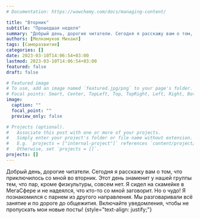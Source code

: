 ```yaml
---
# Documentation: https://wowchemy.com/docs/managing-content/

title: "Вторник"
subtitle: "Прошедшая неделя"
summary: "Добрый день, дорогие читатели. Сегодня я расскажу вам о том, что приключилось со мной во вторник. Этот день знаменит у нашей группы тем, что пар, кроме физкультуры, совсем нет. Я сидел на скамейке в МегаСфере и не надеялся, что кто-то со мной заговорит. Но о чудо! Я познакомился с парнем из другого направления. Мы разговаривали всё занятие и по дороге до общежития. Включайте уведомления, чтобы не пропускать мои новые посты!"
authors: [Мелкомуков Михаил]
tags: [Саморазвитие]
categories: []
date: 2023-03-10T14:06:54+03:00
lastmod: 2023-03-10T14:06:54+03:00
featured: false
draft: false

# Featured image
# To use, add an image named `featured.jpg/png` to your page's folder.
# Focal points: Smart, Center, TopLeft, Top, TopRight, Left, Right, BottomLeft, Bottom, BottomRight.
image:
  caption: ""
  focal_point: ""
  preview_only: false

# Projects (optional).
#   Associate this post with one or more of your projects.
#   Simply enter your project's folder or file name without extension.
#   E.g. `projects = ["internal-project"]` references `content/project/deep-learning/index.md`.
#   Otherwise, set `projects = []`.
projects: []
---
```


Добрый день, дорогие читатели. Сегодня я расскажу вам о том, что приключилось со мной во вторник. Этот день знаменит у нашей группы тем, что пар, кроме физкультуры, совсем нет. Я сидел на скамейке в МегаСфере и не надеялся, что кто-то со мной заговорит. Но о чудо! Я познакомился с парнем из другого направления. Мы разговаривали всё занятие и по дороге до общежития. Включайте уведомления, чтобы не пропускать мои новые посты!
{style="text-align: justify;"}
